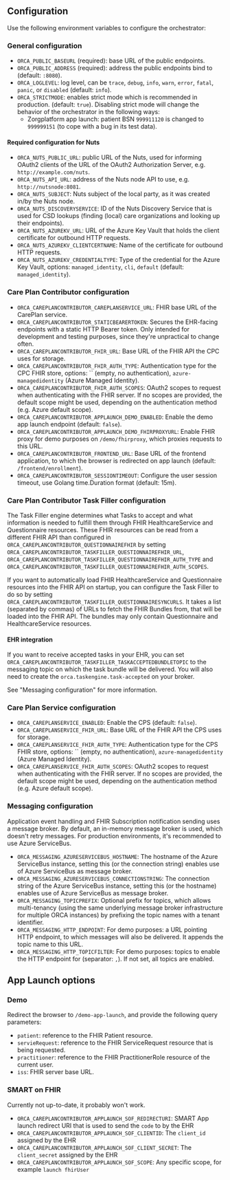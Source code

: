 ## Configuration
Use the following environment variables to configure the orchestrator:

### General configuration
- `ORCA_PUBLIC_BASEURL` (required): base URL of the public endpoints.
- `ORCA_PUBLIC_ADDRESS` (required): address the public endpoints bind to (default: `:8080`).
- `ORCA_LOGLEVEL`: log level, can be `trace`, `debug`, `info`, `warn`, `error`, `fatal`, `panic`, or `disabled` (default: `info`).
- `ORCA_STRICTMODE`: enables strict mode which is recommended in production. (default: `true`).
   Disabling strict mode will change the behavior of the orchestrator in the following ways:
   - Zorgplatform app launch: patient BSN `999911120` is changed to `999999151` (to cope with a bug in its test data).

#### Required configuration for Nuts
- `ORCA_NUTS_PUBLIC_URL`: public URL of the Nuts, used for informing OAuth2 clients of the URL of the OAuth2 Authorization Server, e.g. `http://example.com/nuts`.
- `ORCA_NUTS_API_URL`: address of the Nuts node API to use, e.g. `http://nutsnode:8081`.
- `ORCA_NUTS_SUBJECT`: Nuts subject of the local party, as it was created in/by the Nuts node.
- `ORCA_NUTS_DISCOVERYSERVICE`: ID of the Nuts Discovery Service that is used for CSD lookups (finding (local) care organizations and looking up their endpoints).
- `ORCA_NUTS_AZUREKV_URL`: URL of the Azure Key Vault that holds the client certificate for outbound HTTP requests.
- `ORCA_NUTS_AZUREKV_CLIENTCERTNAME`: Name of the certificate for outbound HTTP requests.
- `ORCA_NUTS_AZUREKV_CREDENTIALTYPE`: Type of the credential for the Azure Key Vault, options: `managed_identity`, `cli`, `default` (default: `managed_identity`).

### Care Plan Contributor configuration
- `ORCA_CAREPLANCONTRIBUTOR_CAREPLANSERVICE_URL`: FHIR base URL of the CarePlan service.
- `ORCA_CAREPLANCONTRIBUTOR_STATICBEARERTOKEN`: Secures the EHR-facing endpoints with a static HTTP Bearer token. Only intended for development and testing purposes, since they're unpractical to change often.
- `ORCA_CAREPLANCONTRIBUTOR_FHIR_URL`: Base URL of the FHIR API the CPC uses for storage.
- `ORCA_CAREPLANCONTRIBUTOR_FHIR_AUTH_TYPE`: Authentication type for the CPC FHIR store, options: `` (empty, no authentication), `azure-managedidentity` (Azure Managed Identity).
- `ORCA_CAREPLANCONTRIBUTOR_FHIR_AUTH_SCOPES`: OAuth2 scopes to request when authenticating with the FHIR server. If no scopes are provided, the default scope might be used, depending on the authentication method (e.g. Azure default scope).
- `ORCA_CAREPLANCONTRIBUTOR_APPLAUNCH_DEMO_ENABLED`: Enable the demo app launch endpoint (default: `false`).
- `ORCA_CAREPLANCONTRIBUTOR_APPLAUNCH_DEMO_FHIRPROXYURL`: Enable FHIR proxy for demo purposes on `/demo/fhirproxy`, which proxies requests to this URL.
- `ORCA_CAREPLANCONTRIBUTOR_FRONTEND_URL`: Base URL of the frontend application, to which the browser is redirected on app launch (default: `/frontend/enrollment`).
- `ORCA_CAREPLANCONTRIBUTOR_SESSIONTIMEOUT`: Configure the user session timeout, use Golang time.Duration format (default: 15m).

### Care Plan Contributor Task Filler configuration
The Task Filler engine determines what Tasks to accept and what information is needed to fulfill them through FHIR HealthcareService and Questionnaire resources.
These FHIR resources can be read from a different FHIR API than configured in `ORCA_CAREPLANCONTRIBUTOR_QUESTIONNAIREFHIR` by setting 
`ORCA_CAREPLANCONTRIBUTOR_TASKFILLER_QUESTIONNAIREFHIR_URL`, `ORCA_CAREPLANCONTRIBUTOR_TASKFILLER_QUESTIONNAIREFHIR_AUTH_TYPE` and `ORCA_CAREPLANCONTRIBUTOR_TASKFILLER_QUESTIONNAIREFHIR_AUTH_SCOPES`.

  If you want to automatically load FHIR HealthcareService and Questionnaire resources into the FHIR API on startup,
  you can configure the Task Filler to do so by setting `ORCA_CAREPLANCONTRIBUTOR_TASKFILLER_QUESTIONNAIRESYNCURLS`.
  It takes a list (separated by commas) of URLs to fetch the FHIR Bundles from, that will be loaded into the FHIR API.
  The bundles may only contain Questionnaire and HealthcareService resources.

#### EHR integration
If you want to receive accepted tasks in your EHR, you can set `ORCA_CAREPLANCONTRIBUTOR_TASKFILLER_TASKACCEPTEDBUNDLETOPIC`
to the messaging topic on which the task bundle will be delivered. You will also need to create the `orca.taskengine.task-accepted` on your broker.

See "Messaging configuration" for more information.  

### Care Plan Service configuration
- `ORCA_CAREPLANSERVICE_ENABLED`: Enable the CPS (default: `false`).
- `ORCA_CAREPLANSERVICE_FHIR_URL`: Base URL of the FHIR API the CPS uses for storage.
- `ORCA_CAREPLANSERVICE_FHIR_AUTH_TYPE`: Authentication type for the CPS FHIR store, options: `` (empty, no authentication), `azure-managedidentity` (Azure Managed Identity).
- `ORCA_CAREPLANSERVICE_FHIR_AUTH_SCOPES`: OAuth2 scopes to request when authenticating with the FHIR server. If no scopes are provided, the default scope might be used, depending on the authentication method (e.g. Azure default scope).

### Messaging configuration
Application event handling and FHIR Subscription notification sending uses a message broker.
By default, an in-memory message broker is used, which doesn't retry messages.
For production environments, it's recommended to use Azure ServiceBus.

* `ORCA_MESSAGING_AZURESERVICEBUS_HOSTNAME`: The hostname of the Azure ServiceBus instance, setting this (or the connection string) enables use of Azure ServiceBus as message broker.
* `ORCA_MESSAGING_AZURESERVICEBUS_CONNECTIONSTRING`: The connection string of the Azure ServiceBus instance, setting this (or the hostname) enables use of Azure ServiceBus as message broker.
* `ORCA_MESSAGING_TOPICPREFIX`: Optional prefix for topics, which allows multi-tenancy (using the same underlying message broker infrastructure for multiple ORCA instances) by prefixing the topic names with a tenant identifier.
* `ORCA_MESSAGING_HTTP_ENDPOINT`: For demo purposes: a URL pointing HTTP endpoint, to which messages will also be delivered. It appends the topic name to this URL.
* `ORCA_MESSAGING_HTTP_TOPICFILTER`: For demo purposes: topics to enable the HTTP endpoint for (separator: `,`). If not set, all topics are enabled.

## App Launch options

### Demo

Redirect the browser to `/demo-app-launch`, and provide the following query parameters:

- `patient`: reference to the FHIR Patient resource.
- `servieRequest`: reference to the FHIR ServiceRequest resource that is being requested.
- `practitioner`: reference to the FHIR PractitionerRole resource of the current user.
- `iss`: FHIR server base URL.

### SMART on FHIR

Currently not up-to-date, it probably won't work.

- `ORCA_CAREPLANCONTRIBUTOR_APPLAUNCH_SOF_REDIRECTURI`: SMART App launch redirect URI that is used to send the `code` to by the EHR
- `ORCA_CAREPLANCONTRIBUTOR_APPLAUNCH_SOF_CLIENTID`:  The `client_id` assigned by the EHR
- `ORCA_CAREPLANCONTRIBUTOR_APPLAUNCH_SOF_CLIENT_SECRET`: The `client_secret` assigned by the EHR
- `ORCA_CAREPLANCONTRIBUTOR_APPLAUNCH_SOF_SCOPE`: Any specific scope, for example `launch fhirUser`